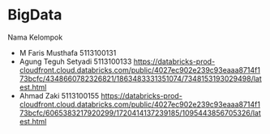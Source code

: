 # BigData 
Nama Kelompok 
  - M Faris Musthafa      5113100131
  - Agung Teguh Setyadi   5113100133 
  https://databricks-prod-cloudfront.cloud.databricks.com/public/4027ec902e239c93eaaa8714f173bcfc/4348660782326821/1863483331351074/7348153193029498/latest.html
  - Ahmad Zaki            5113100155
  https://databricks-prod-cloudfront.cloud.databricks.com/public/4027ec902e239c93eaaa8714f173bcfc/6065383217920299/1720414137239185/1095443856705326/latest.html
